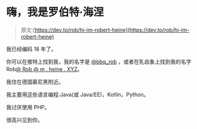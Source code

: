 # 嗨，我是罗伯特·海涅

> 原文:[https://dev.to/rob/hi-im-robert-heine](https://dev.to/rob/hi-im-robert-heine)

我已经编码 18 年了。

你可以在推特上找到我，我的名字是 [@bbq_rob](https://twitter.com/bbq_rob) ，或者在乳齿象上找到我的名字 Rob[@ Rob @ m . heine . XYZ](https://m.heine.xyz/@rob)。

我住在德国慕尼黑附近。

我主要用这些语言编程:Java(或 Java/EE)，Kotlin，Python。

我讨厌使用 PHP。

很高兴见到你。